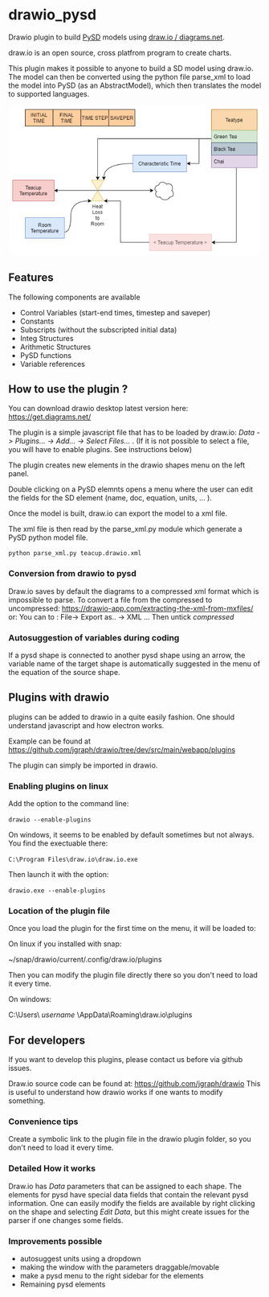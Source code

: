 # drawio_pysd

Drawio plugin to build [PySD](https://pysd.readthedocs.io) models using [draw.io / diagrams.net](https://www.diagrams.net/).

draw.io is an open source, cross platfrom program to create charts.

This plugin makes it possible to anyone to build a SD model
using draw.io. The model can then be converted using the
python file parse_xml to load the model into PySD (as an AbstractModel), which
then translates the model to supported languages.



![Teacup model example](examples/teacup.png)



## Features

The following components are available

* Control Variables (start-end times, timestep and saveper)
* Constants
* Subscripts (without the subscripted initial data)
* Integ Structures
* Arithmetic Structures
* PySD functions
* Variable references

## How to use the plugin ?

You can download drawio desktop latest version here: https://get.diagrams.net/


The plugin is a simple javascript file that has to be loaded by draw.io: *Data -> Plugins... -> Add... -> Select Files...* . (If it is not possible to select a file, you will have to enable plugins. See instructions below)

The plugin creates new elements in the drawio shapes menu on the left panel.

Double clicking on a PySD elemnts opens a menu where the user can edit
the fields for the SD element (name, doc, equation, units, ... ).


Once the model is built, draw.io can export the model to a xml file.

The xml file is then read by the parse_xml.py module
which generate a PySD python model file.

```
python parse_xml.py teacup.drawio.xml
```



### Conversion from drawio to pysd


Draw.io saves by default the diagrams to a compressed xml format
which is impossible to parse.
To convert a file from the compressed to uncompressed: https://drawio-app.com/extracting-the-xml-from-mxfiles/
or:
You can to : File-> Export as.. -> XML ...
Then untick *compressed*

### Autosuggestion of variables during coding

If a pysd shape is connected to another pysd shape using an arrow,
the variable name of the target shape is automatically suggested
in the menu of the equation of the source shape.

## Plugins with drawio

plugins can be added to drawio in a quite easily fashion.
One should understand javascript and how electron works.

Example can be found at https://github.com/jgraph/drawio/tree/dev/src/main/webapp/plugins

The plugin can simply be imported in drawio.

### Enabling plugins on linux

Add the option to the command line:

`drawio --enable-plugins`

On windows, it seems to be enabled by default sometimes but not always.
You find the exectuable there:

`C:\Program Files\draw.io\draw.io.exe`

Then launch it with the option:

`drawio.exe --enable-plugins`

### Location of the plugin file

Once you load the plugin for the first time on the menu, it will be loaded to:

On linux if you installed with snap:

~/snap/drawio/current/.config/draw.io/plugins

Then you can modify the plugin file directly there so you don't need to load it every time.

On windows:

C:\Users\ *username* \AppData\Roaming\draw.io\plugins

## For developers

If you want to develop this plugins, please contact us before via github issues.

Draw.io source code can be found at: https://github.com/jgraph/drawio
This is useful to understand how drawio works if one wants to modify something.

### Convenience tips

Create a symbolic link to the plugin file in the drawio plugin folder, so you don't need to load it every time.

### Detailed How it works

Draw.io has *Data* parameters that can be assigned to each shape.
The elements for pysd have special data fields that contain the relevant
pysd information.
One can easily modify the fields are available by right clicking on the shape and
selecting *Edit Data*, but this might create issues for the parser if one changes some fields.

### Improvements possible

* autosuggest units using a dropdown
* making the window with the parameters draggable/movable
* make a pysd menu to the right sidebar for the elements
* Remaining pysd elements
